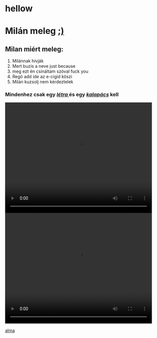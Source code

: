 # hellow
<html lang="hu">
<html>
	<head>
    <h1>    
    Milán meleg 
    <a href="https://www.youtube.com/watch?v=dQw4w9WgXcQ" target="_blank">;)</a>
    </h1>
	</head>
	<body>
    <h2>
        Milan miért meleg:
    </h2>
    <ol>
        <li>Milánnak hívják</li>
        <li>Mert buzis a neve just because</li>
        <li>meg ezt én csináltam szóval fuck you</li>
        <li>Regó add ide az e-cigid köszi</li>
        <li>Milán kuzsolj nem kérdeztelek</li>
    </ol>
	<p>
    <h3>
    Mindenhez csak egy
    <a href="elso.html" target="_blank"><b><i>létra </i></b></a>
    és egy <a href="elso.html" target="_blank"><b><i>kalapács</i></b></a>
    kell </h3> </p>
    <h1 style="font-size:2px">
        </h1>
    </p>
    <p>
    <video controls width="480" height="360" autoplay>
        <source src="https://youtu.be/eH2EptD1dCc" type="video/mp4">
    </video>
    <video controls width="480" height="360" autoplay>
        <source src="https://www.youtube.com/watch?v=dQw4w9WgXcQ" type="video/mp4">
    </video>
    </p>
    <p>
    <a href="http://www.thisisnotavirus.com" target="_blank">alma</a> </p>
    </body>
</html>
